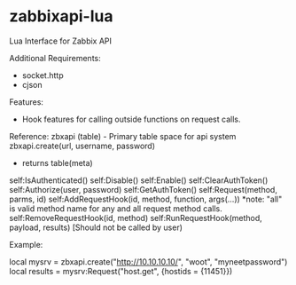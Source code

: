 # zabbixapi-lua
Lua Interface for Zabbix API

Additional Requirements:
- socket.http
- cjson

Features:
- Hook features for calling outside functions on request calls.

Reference:
zbxapi (table) - Primary table space for api system
zbxapi.create(url, username, password)
  - returns table(meta)

self:IsAuthenticated()
self:Disable()
self:Enable()
self:ClearAuthToken()
self:Authorize(user, password)
self:GetAuthToken()
self:Request(method, parms, id)
self:AddRequestHook(id, method, function, args(...))
  *note: "all" is valid method name for any and all request method calls.
self:RemoveRequestHook(id, method)
self:RunRequestHook(method, payload, results) [Should not be called by user)

Example:

local mysrv = zbxapi.create("http://10.10.10.10/", "woot", "myneetpassword")
local results = mysrv:Request("host.get", {hostids = {11451}})
